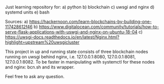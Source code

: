 Just learning repository for:
  a) python
  b) blockchain
  c) uwsgi and nginx
  d) systemd units
  e) bash

Sources:
  a) https://hackernoon.com/learn-blockchains-by-building-one-117428612f46
  b) https://www.digitalocean.com/community/tutorials/how-to-serve-flask-applications-with-uswgi-and-nginx-on-ubuntu-18-04
  c) https://uwsgi-docs.readthedocs.io/en/latest/Nginx.html?highlight=upstream%20uwsgicluster

This project in up and running state consists of three blockchain nodes running on uwsgi behind nginx, i.e. 127.0.0.1:8080, 127.0.0.1:8081, 127.0.0.1:8082.
To be faster in manipulating with systemctl for these nodes and nginx: bcn.sh and its wrapper.

Feel free to ask any question.
